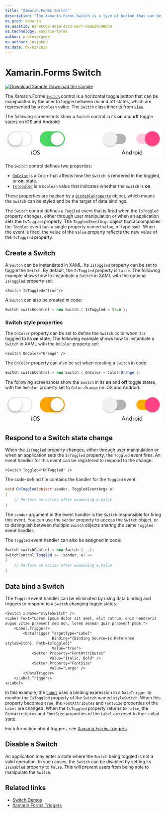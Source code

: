 ```yaml
---
title: "Xamarin.Forms Switch"
description: "The Xamarin.Forms Switch is a type of button that can be manipulated by the user to toggle between on and off states. This article explains how to use the Switch class to display a toggling UI element."
ms.prod: xamarin
ms.assetId: B2F9CC65-481B-4323-8E77-C6BE29C90DE9
ms.technology: xamarin-forms
author: profexorgeek
ms.author: jusjohns
ms.date: 07/03/2019
---
```


# Xamarin.Forms Switch

[![Download Sample](~/media/shared/download.png) Download the sample](https://docs.microsoft.com/samples/xamarin/xamarin-forms-samples/userinterface-switchdemos/)

The Xamarin.Forms [`Switch`](xref:Xamarin.Forms.Switch) control is a horizontal toggle button that can be manipulated by the user to toggle between on and off states, which are represented by a `boolean` value. The `Switch` class inherits from [`View`](xref:Xamarin.Forms.View).

The following screenshots show a `Switch` control in its **on** and **off** toggle states on iOS and Android:

![Screenshot of Switches in on and off states, on iOS and Android](switch-images/switch-states-default.png "Switches on iOS and Android")

The `Switch` control defines two properties:

* [`OnColor`](xref:Xamarin.Forms.Switch.OnColor) is a `Color` that affects how the `Switch` is rendered in the toggled, or **on**, state.
* [`IsToggled`](xref:Xamarin.Forms.Switch.IsToggled) is a `boolean` value that indicates whether the `Switch` is **on**.

These properties are backed by a [`BindableProperty`](xref:Xamarin.Forms.BindableProperty) object, which means the `Switch` can be styled and be the target of data bindings.

The `Switch` control defines a `Toggled` event that is fired when the `IsToggled` property changes, either through user manipulation or when an application sets the `IsToggled` property. The `ToggledEventArgs` object that accompanies the `Toggled` event has a single property named `Value`, of type `bool`. When the event is fired, the value of the `Value` property reflects the new value of the `IsToggled` property.

## Create a Switch

A `Switch` can be instantiated in XAML. Its `IsToggled` property can be set to toggle the `Switch`. By default, the `IsToggled` property is `false`. The following example shows how to instantiate a `Switch` in XAML with the optional `IsToggled` property set:

```xaml
<Switch IsToggled="true"/>
```

A `Switch` can also be created in code:

```csharp
Switch switchControl = new Switch { IsToggled = true };
```

### Switch style properties

The `OnColor` property can be set to define the `Switch` color when it is toggled to its **on** state. The following example shows how to instantiate a `Switch` in XAML with the `OnColor` property set:

```xaml
<Switch OnColor="Orange" />
```

The `OnColor` property can also be set when creating a `Switch` in code:

```csharp
Switch switchControl = new Switch { OnColor = Color.Orange };
```

The following screenshots show the `Switch` in its **on** and **off** toggle states, with the `OnColor` property set to `Color.Orange` on iOS and Android:

![Screenshot of Switches in on and off states, on iOS and Android](switch-images/switch-states-oncolor.png "Switches on iOS and Android")

## Respond to a Switch state change

When the `IsToggled` property changes, either through user manipulation or when an application sets the `IsToggled` property, the `Toggled` event fires. An event handler for this event can be registered to respond to the change:

```xaml
<Switch Toggled="OnToggled" />
```

The code-behind file contains the handler for the `Toggled` event:

```csharp
void OnToggled(object sender, ToggledEventArgs e)
{
    // Perform an action after examining e.Value
}
```

The `sender` argument in the event handler is the `Switch` responsible for firing this event. You can use the `sender` property to access the `Switch` object, or to distinguish between multiple `Switch` objects sharing the same `Toggled` event handler.

The `Toggled` event handler can also be assigned in code:

```csharp
Switch switchControl = new Switch {...};
switchControl.Toggled += (sender, e) =>
{
    // Perform an action after examining e.Value
}
```

## Data bind a Switch

The `Toggled` event handler can be eliminated by using data binding and triggers to respond to a `Switch` changing toggle states.

```xaml
<Switch x:Name="styleSwitch" />
<Label Text="Lorem ipsum dolor sit amet, elit rutrum, enim hendrerit augue vitae praesent sed non, lorem aenean quis praesent pede.">
    <Label.Triggers>
        <DataTrigger TargetType="Label"
                     Binding="{Binding Source={x:Reference styleSwitch}, Path=IsToggled}"
                     Value="true">
            <Setter Property="FontAttributes"
                    Value="Italic, Bold" />
            <Setter Property="FontSize"
                    Value="Large" />
        </DataTrigger>
    </Label.Triggers>
</Label>
```

In this example, the [`Label`](xref:Xamarin.Forms.Label) uses a binding expression in a `DataTrigger` to monitor the `IsToggled` property of the `Switch` named `styleSwitch`. When this property becomes `true`, the `FontAttributes` and `FontSize` properties of the `Label` are changed. When the `IsToggled` property returns to `false`, the `FontAttributes` and `FontSize` properties of the `Label` are reset to their initial state.

For information about triggers, see [Xamarin.Forms Triggers](~/xamarin-forms/app-fundamentals/triggers.md).

## Disable a Switch

An application may enter a state where the `Switch` being toggled is not a valid operation. In such cases, the `Switch` can be disabled by setting its `IsEnabled` property to `false`. This will prevent users from being able to manipulate the `Switch`.

## Related links

* [Switch Demos](https://docs.microsoft.com/samples/xamarin/xamarin-forms-samples/userinterface-switchdemos/)
* [Xamarin.Forms Triggers](~/xamarin-forms/app-fundamentals/triggers.md)

